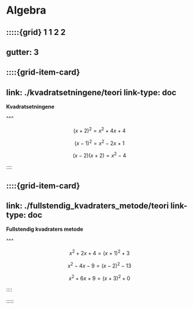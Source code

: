 # Algebra

:::::{grid} 1 1 2 2
---
gutter: 3
---


::::{grid-item-card}
---
link: ./kvadratsetningene/teori
link-type: doc
---
**Kvadratsetningene**

^^^

$$
(x + 2)^2 = x^2 + 4x + 4
$$

$$
(x - 1)^2 = x^2 - 2x + 1
$$

$$
(x - 2)(x + 2) = x^2 - 4
$$

::::

::::{grid-item-card}
---
link: ./fullstendig_kvadraters_metode/teori
link-type: doc
---
**Fullstendig kvadraters metode**

^^^

$$
x^2 + 2x + 4 = (x + 1)^2 + 3
$$

$$
x^2 - 4x - 9 = (x - 2)^2 - 13
$$

$$
x^2 + 6x + 9 = (x + 3)^2 + 0
$$

::::

:::::

